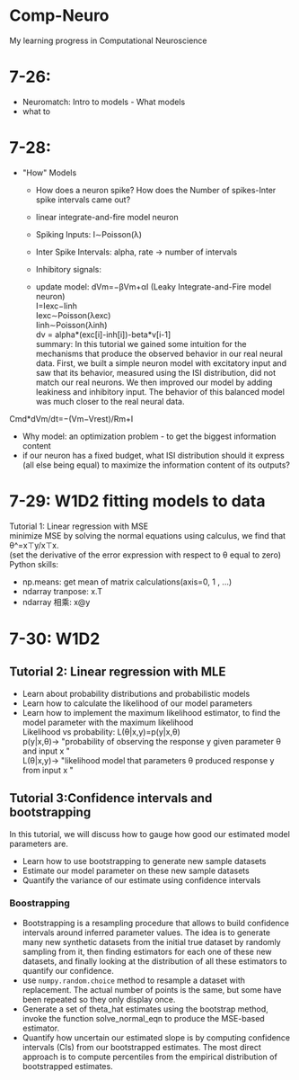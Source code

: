 # Comp-Neuro
My learning progress in Computational Neuroscience

# 7-26:
- Neuromatch: Intro to models - What models
- what to 
# 7-28:
- "How" Models
  - How does a neuron spike? How does the Number of spikes-Inter spike intervals came out?
  - linear integrate-and-fire model neuron
  - Spiking Inputs: I∼Poisson(λ)
  - Inter Spike Intervals: alpha, rate -> number of intervals
 
  - Inhibitory signals:
  - update model: dVm=−βVm+αI   (Leaky Integrate-and-Fire model neuron)  
I=Iexc−Iinh  
Iexc∼Poisson(λexc)  
Iinh∼Poisson(λinh)  
dv = alpha*(exc[i]-inh[i])-beta*v[i-1]  
summary: In this tutorial we gained some intuition for the mechanisms that produce the observed behavior in our real neural data. First, we built a simple neuron model with excitatory input and saw that its behavior, measured using the ISI distribution, did not match our real neurons. We then improved our model by adding leakiness and inhibitory input. The behavior of this balanced model was much closer to the real neural data.  

Cmd\*dVm/dt=−(Vm−Vrest)/Rm+I  
- Why model: an optimization problem - to get the biggest information content  
- if our neuron has a fixed budget, what ISI distribution should it express (all else being equal) to maximize the information content of its outputs?  
# 7-29: W1D2 fitting models to data
  Tutorial 1: Linear regression with MSE  
  minimize  MSE by solving the normal equations using calculus, we find that θ^=x⊤y/x⊤x.  
  (set the derivative of the error expression with respect to  θ  equal to zero)
  Python skills:  
  - np.means: get mean of matrix calculations(axis=0, 1 , ...)  
  - ndarray tranpose: x.T  
  - ndarray 相乘: x@y  

# 7-30: W1D2 
## Tutorial 2:  Linear regression with MLE  
- Learn about probability distributions and probabilistic models
- Learn how to calculate the likelihood of our model parameters
- Learn how to implement the maximum likelihood estimator, to find the model parameter with the maximum likelihood  
Likelihood vs probability:
L(θ|x,y)=p(y|x,θ)  
p(y|x,θ)→  "probability of observing the response  y  given parameter  θ  and input  x "  
L(θ|x,y)→  "likelihood model that parameters  θ  produced response  y  from input  x "
  
## Tutorial 3:Confidence intervals and bootstrapping  
In this tutorial, we will discuss how to gauge how good our estimated model parameters are.  
- Learn how to use bootstrapping to generate new sample datasets
- Estimate our model parameter on these new sample datasets
- Quantify the variance of our estimate using confidence intervals
### Boostrapping
- Bootstrapping is a resampling procedure that allows to build confidence intervals around inferred parameter values. The idea is to generate many new synthetic datasets from the initial true dataset by randomly sampling from it, then finding estimators for each one of these new datasets, and finally looking at the distribution of all these estimators to quantify our confidence.
- use ```numpy.random.choice``` method to resample a dataset with replacement. The actual number of points is the same, but some have been repeated so they only display once.
- Generate a set of theta_hat estimates using the bootstrap method, invoke the function solve_normal_eqn to produce the MSE-based estimator.
- Quantify how uncertain our estimated slope is by computing confidence intervals (CIs) from our bootstrapped estimates. The most direct approach is to compute percentiles from the empirical distribution of bootstrapped estimates.

